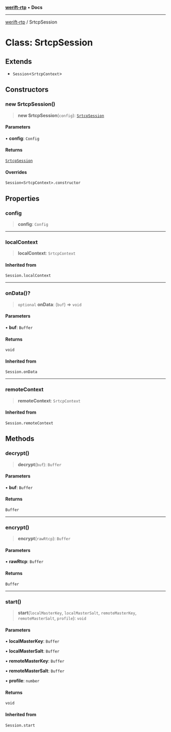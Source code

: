 [**werift-rtp**](../README.md) • **Docs**

***

[werift-rtp](../globals.md) / SrtcpSession

# Class: SrtcpSession

## Extends

- `Session`\<`SrtcpContext`\>

## Constructors

### new SrtcpSession()

> **new SrtcpSession**(`config`): [`SrtcpSession`](SrtcpSession.md)

#### Parameters

• **config**: `Config`

#### Returns

[`SrtcpSession`](SrtcpSession.md)

#### Overrides

`Session<SrtcpContext>.constructor`

## Properties

### config

> **config**: `Config`

***

### localContext

> **localContext**: `SrtcpContext`

#### Inherited from

`Session.localContext`

***

### onData()?

> `optional` **onData**: (`buf`) => `void`

#### Parameters

• **buf**: `Buffer`

#### Returns

`void`

#### Inherited from

`Session.onData`

***

### remoteContext

> **remoteContext**: `SrtcpContext`

#### Inherited from

`Session.remoteContext`

## Methods

### decrypt()

> **decrypt**(`buf`): `Buffer`

#### Parameters

• **buf**: `Buffer`

#### Returns

`Buffer`

***

### encrypt()

> **encrypt**(`rawRtcp`): `Buffer`

#### Parameters

• **rawRtcp**: `Buffer`

#### Returns

`Buffer`

***

### start()

> **start**(`localMasterKey`, `localMasterSalt`, `remoteMasterKey`, `remoteMasterSalt`, `profile`): `void`

#### Parameters

• **localMasterKey**: `Buffer`

• **localMasterSalt**: `Buffer`

• **remoteMasterKey**: `Buffer`

• **remoteMasterSalt**: `Buffer`

• **profile**: `number`

#### Returns

`void`

#### Inherited from

`Session.start`
